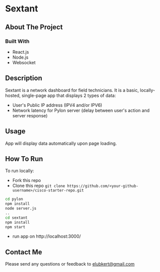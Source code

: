 # Sextant
## About The Project

### Built With

- React.js
- Node.js
- Websocket


## Description
Sextant is a network dashboard for field technicians. It is a basic, locally-hosted, single-page app that displays 2 types of data:
- User's Public IP address (IPV4 and/or IPV6)
- Network latency for Pylon server (delay between user's action and server response)

## Usage
App will display data automatically upon page loading.

## How To Run
To run locally:
- Fork this repo
- Clone this repo `git clone https://github.com/<your-github-username>/cisco-starter-repo.git`
```sh
cd pylon
npm install
node server.js
..
cd sextant
npm install
npm start
```
- run app on http://localhost:3000/


## Contact Me
Please send any questions or feedback to elubkert@gmail.com